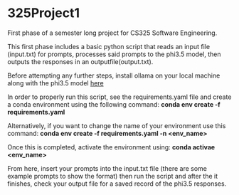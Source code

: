 # 325Project1
First phase of a semester long project for CS325 Software Engineering.

This first phase includes a basic python script that reads an input file (input.txt) for prompts, processes said prompts to the phi3.5 model, then outputs the responses in an outputfile(output.txt).

Before attempting any further steps, install ollama on your local machine along with the phi3.5 model [here](https://ollama.com/ "Ollama Homepage")

In order to properly run this script, see the requirements.yaml file and create a conda environment using the following command: **conda env create -f requirements.yaml**

Alternatively, if you want to change the name of your environment use this command: **conda env create -f requirements.yaml -n <env_name>**

Once this is completed, activate the environment using: **conda activae <env_name>**

From here, insert your prompts into the input.txt file (there are some example prompts to show the format) then run the script and after the it finishes, check your output file for a saved record of the phi3.5 responses.

